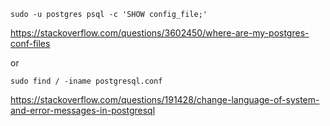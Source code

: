 `sudo -u postgres psql -c 'SHOW config_file;'`

https://stackoverflow.com/questions/3602450/where-are-my-postgres-conf-files

or

`sudo find / -iname postgresql.conf`

https://stackoverflow.com/questions/191428/change-language-of-system-and-error-messages-in-postgresql
